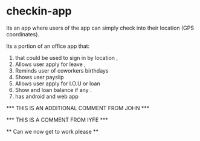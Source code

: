 # checkin-app

Its an app where users of the app can simply check into their location (GPS coordinates).

Its a portion of an office app that:

1. that could be used to sign in by location ,
2. Allows user apply for leave ,
3. Reminds user of coworkers birthdays
4. Shows user  payslip
5. Allows user apply for I.O.U or loan
6. Show and loan balance if any .
7. has android and web app






*** THIS IS AN ADDITIONAL COMMENT FROM JOHN ***

*** THIS IS A COMMENT FROM IYFE ***

** Can we now get to work please **

